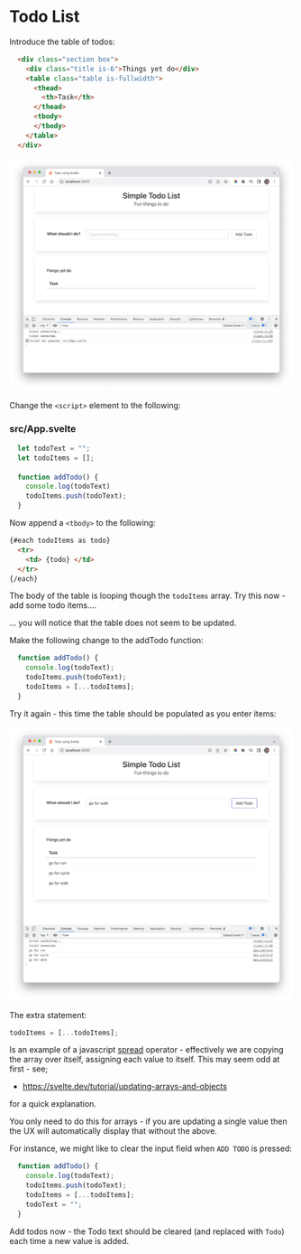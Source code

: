 # Todo List

Introduce the table of todos:

~~~html
  <div class="section box">
    <div class="title is-6">Things yet do</div>
    <table class="table is-fullwidth">
      <thead>
        <th>Task</th>
      </thead>
      <tbody>
      </tbody>
    </table>
  </div>
~~~

![](img/11.png)

Change the `<script>` element to the following:

### src/App.svelte

~~~javascript
  let todoText = "";
  let todoItems = [];  

  function addTodo() {
    console.log(todoText)
    todoItems.push(todoText);
  }
~~~

Now append a `<tbody>` to the following:

~~~html
{#each todoItems as todo}
  <tr>
    <td> {todo} </td>
  </tr>
{/each}
~~~

The body of the table is looping though the `todoItems` array. Try this now - add some todo items....

... you will notice that the table does not seem to be updated.

Make the following change to the addTodo function:

~~~javascript
  function addTodo() {
    console.log(todoText);
    todoItems.push(todoText);
    todoItems = [...todoItems];
  }
~~~

Try it again - this time the table should be populated as you enter items:

![](img/06.png)

The extra statement:

~~~javascript
todoItems = [...todoItems];
~~~

Is an example of a javascript [spread](https://developer.mozilla.org/en-US/docs/Web/JavaScript/Reference/Operators/Spread_syntax) operator - effectively we are copying the array over itself, assigning each value to itself. This may seem odd at first - see;

- <https://svelte.dev/tutorial/updating-arrays-and-objects>

for a quick explanation.

You only need to do this for arrays - if you are updating a single value then the UX will automatically display that without the above.

For instance, we might like to clear the input field when `ADD TODO` is pressed:

~~~javascript
  function addTodo() {
    console.log(todoText);
    todoItems.push(todoText);
    todoItems = [...todoItems];
    todoText = "";
  }
~~~

Add todos now - the Todo text should be cleared (and replaced with `Todo`) each time a new value is added.





